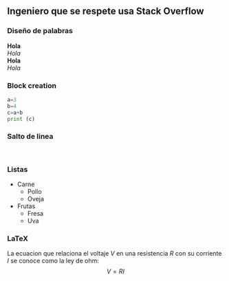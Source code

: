 ## Ingeniero que se respete usa Stack Overflow

### Diseño de palabras
**Hola**    <br>
*Hola*      <br>
__Hola__    <br>
_Hola_      <br>

### Block creation 
```Python  
a=3
b=4
c=a+b
print (c)

```

### Salto de linea
<br>

### Listas
- Carne
    - Pollo
    - Oveja
- Frutas
    - Fresa
    - Uva

### LaTeX
La ecuacion que relaciona el voltaje $V$ en una resistencia $R$ con su corriente $I$ se conoce como la ley de ohm: $$V = RI$$
